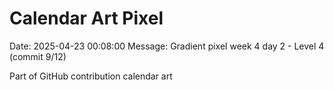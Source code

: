 # Calendar Art Pixel

Date: 2025-04-23 00:08:00
Message: Gradient pixel week 4 day 2 - Level 4 (commit 9/12)

Part of GitHub contribution calendar art
